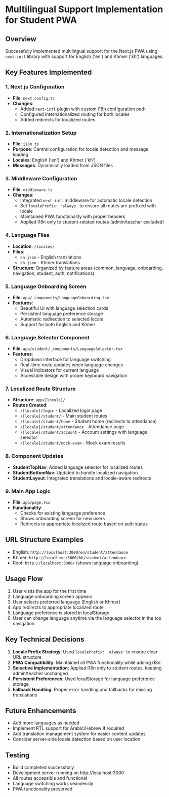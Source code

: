 # Multilingual Support Implementation for Student PWA

## Overview
Successfully implemented multilingual support for the Next.js PWA using `next-intl` library with support for English ('en') and Khmer ('kh') languages.

## Key Features Implemented

### 1. Next.js Configuration
- **File**: `next.config.ts`
- **Changes**: 
  - Added `next-intl` plugin with custom i18n configuration path
  - Configured internationalized routing for both locales
  - Added redirects for localized routes

### 2. Internationalization Setup
- **File**: `i18n.ts`
- **Purpose**: Central configuration for locale detection and message loading
- **Locales**: English ('en') and Khmer ('kh')
- **Messages**: Dynamically loaded from JSON files

### 3. Middleware Configuration
- **File**: `middleware.ts`
- **Changes**:
  - Integrated `next-intl` middleware for automatic locale detection
  - Set `localePrefix: 'always'` to ensure all routes are prefixed with locale
  - Maintained PWA functionality with proper headers
  - Applied i18n only to student-related routes (admin/teacher excluded)

### 4. Language Files
- **Location**: `/locales/`
- **Files**: 
  - `en.json` - English translations
  - `kh.json` - Khmer translations
- **Structure**: Organized by feature areas (common, language, onboarding, navigation, student, auth, notifications)

### 5. Language Onboarding Screen
- **File**: `app/_components/LanguageOnboarding.tsx`
- **Features**:
  - Beautiful UI with language selection cards
  - Persistent language preference storage
  - Automatic redirection to selected locale
  - Support for both English and Khmer

### 6. Language Selector Component
- **File**: `app/student/_components/LanguageSelector.tsx`
- **Features**:
  - Dropdown interface for language switching
  - Real-time route updates when language changes
  - Visual indicators for current language
  - Accessible design with proper keyboard navigation

### 7. Localized Route Structure
- **Structure**: `app/[locale]/`
- **Routes Created**:
  - `/[locale]/login` - Localized login page
  - `/[locale]/student/` - Main student routes
  - `/[locale]/student/home` - Student home (redirects to attendance)
  - `/[locale]/student/attendance` - Attendance page
  - `/[locale]/student/account` - Account settings with language selector
  - `/[locale]/student/mock-exam` - Mock exam results

### 8. Component Updates
- **StudentTopNav**: Added language selector for localized routes
- **StudentBottomNav**: Updated to handle localized navigation
- **StudentLayout**: Integrated translations and locale-aware redirects

### 9. Main App Logic
- **File**: `app/page.tsx`
- **Functionality**:
  - Checks for existing language preference
  - Shows onboarding screen for new users
  - Redirects to appropriate localized route based on auth status

## URL Structure Examples
- English: `http://localhost:3000/en/student/attendance`
- Khmer: `http://localhost:3000/kh/student/attendance`
- Root: `http://localhost:3000/` (shows language onboarding)

## Usage Flow
1. User visits the app for the first time
2. Language onboarding screen appears
3. User selects preferred language (English or Khmer)
4. App redirects to appropriate localized route
5. Language preference is stored in localStorage
6. User can change language anytime via the language selector in the top navigation

## Key Technical Decisions
1. **Locale Prefix Strategy**: Used `localePrefix: 'always'` to ensure clear URL structure
2. **PWA Compatibility**: Maintained all PWA functionality while adding i18n
3. **Selective Implementation**: Applied i18n only to student routes, keeping admin/teacher unchanged
4. **Persistent Preferences**: Used localStorage for language preference storage
5. **Fallback Handling**: Proper error handling and fallbacks for missing translations

## Future Enhancements
- Add more languages as needed
- Implement RTL support for Arabic/Hebrew if required
- Add translation management system for easier content updates
- Consider server-side locale detection based on user location

## Testing
- Build completed successfully
- Development server running on http://localhost:3000
- All routes accessible and functional
- Language switching works seamlessly
- PWA functionality preserved
